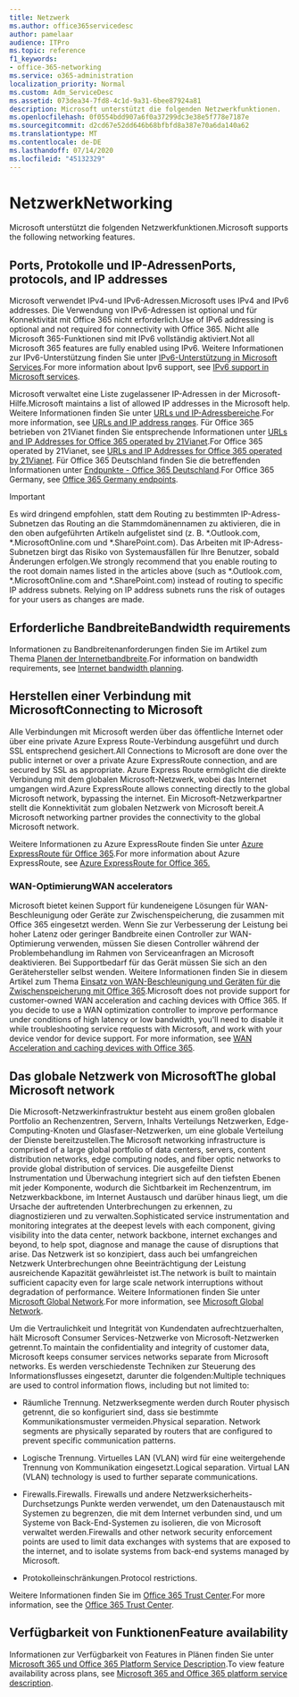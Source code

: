 ```yaml
---
title: Netzwerk
ms.author: office365servicedesc
author: pamelaar
audience: ITPro
ms.topic: reference
f1_keywords:
- office-365-networking
ms.service: o365-administration
localization_priority: Normal
ms.custom: Adm_ServiceDesc
ms.assetid: 073dea34-7fd8-4c1d-9a31-6bee87924a81
description: Microsoft unterstützt die folgenden Netzwerkfunktionen.
ms.openlocfilehash: 0f0554bdd907a6f0a37299dc3e38e5f778e7187e
ms.sourcegitcommit: d2cd67e52dd646b68bfbfd8a387e70a6da140a62
ms.translationtype: MT
ms.contentlocale: de-DE
ms.lasthandoff: 07/14/2020
ms.locfileid: "45132329"
---
```

# <a name="networking"></a><span data-ttu-id="4602a-103">Netzwerk</span><span class="sxs-lookup"><span data-stu-id="4602a-103">Networking</span></span>

<span data-ttu-id="4602a-104">Microsoft unterstützt die folgenden Netzwerkfunktionen.</span><span class="sxs-lookup"><span data-stu-id="4602a-104">Microsoft supports the following networking features.</span></span>
  
## <a name="ports-protocols-and-ip-addresses"></a><span data-ttu-id="4602a-105">Ports, Protokolle und IP-Adressen</span><span class="sxs-lookup"><span data-stu-id="4602a-105">Ports, protocols, and IP addresses</span></span>

<span data-ttu-id="4602a-106">Microsoft verwendet IPv4-und IPv6-Adressen.</span><span class="sxs-lookup"><span data-stu-id="4602a-106">Microsoft uses IPv4 and IPv6 addresses.</span></span> <span data-ttu-id="4602a-107">Die Verwendung von IPv6-Adressen ist optional und für Konnektivität mit Office 365 nicht erforderlich.</span><span class="sxs-lookup"><span data-stu-id="4602a-107">Use of IPv6 addressing is optional and not required for connectivity with Office 365.</span></span> <span data-ttu-id="4602a-108">Nicht alle Microsoft 365-Funktionen sind mit IPv6 vollständig aktiviert.</span><span class="sxs-lookup"><span data-stu-id="4602a-108">Not all Microsoft 365 features are fully enabled using IPv6.</span></span> <span data-ttu-id="4602a-109">Weitere Informationen zur IPv6-Unterstützung finden Sie unter [IPv6-Unterstützung in Microsoft Services](https://docs.microsoft.com/office365/enterprise/ipv6-support).</span><span class="sxs-lookup"><span data-stu-id="4602a-109">For more information about Ipv6 support, see [IPv6 support in Microsoft services](https://docs.microsoft.com/office365/enterprise/ipv6-support).</span></span>
  
<span data-ttu-id="4602a-110">Microsoft verwaltet eine Liste zugelassener IP-Adressen in der Microsoft-Hilfe.</span><span class="sxs-lookup"><span data-stu-id="4602a-110">Microsoft maintains a list of allowed IP addresses in the Microsoft help.</span></span> <span data-ttu-id="4602a-111">Weitere Informationen finden Sie unter [URLs und IP-Adressbereiche](https://docs.microsoft.com/office365/enterprise/urls-and-ip-address-ranges).</span><span class="sxs-lookup"><span data-stu-id="4602a-111">For more information, see [URLs and IP address ranges](https://docs.microsoft.com/office365/enterprise/urls-and-ip-address-ranges).</span></span> <span data-ttu-id="4602a-112">Für Office 365 betrieben von 21Vianet finden Sie entsprechende Informationen unter [URLs and IP Addresses for Office 365 operated by 21Vianet](https://docs.microsoft.com/office365/enterprise/managing-office-365-endpoints).</span><span class="sxs-lookup"><span data-stu-id="4602a-112">For Office 365 operated by 21Vianet, see [URLs and IP Addresses for Office 365 operated by 21Vianet](https://docs.microsoft.com/office365/enterprise/managing-office-365-endpoints).</span></span> <span data-ttu-id="4602a-113">Für Office 365 Deutschland finden Sie die betreffenden Informationen unter [Endpunkte - Office 365 Deutschland](https://support.office.com/article/Office-365-Germany-endpoints-8a113a50-0071-4155-bb8e-eba5a8dbd4c8).</span><span class="sxs-lookup"><span data-stu-id="4602a-113">For Office 365 Germany, see [Office 365 Germany endpoints](https://support.office.com/article/Office-365-Germany-endpoints-8a113a50-0071-4155-bb8e-eba5a8dbd4c8).</span></span>
  
> [!IMPORTANT]
> <span data-ttu-id="4602a-p103">Es wird dringend empfohlen, statt dem Routing zu bestimmten IP-Adress-Subnetzen das Routing an die Stammdomänennamen zu aktivieren, die in den oben aufgeführten Artikeln aufgelistet sind (z. B. \*.Outlook.com, \*.MicrosoftOnline.com und \*.SharePoint.com). Das Arbeiten mit IP-Adress-Subnetzen birgt das Risiko von Systemausfällen für Ihre Benutzer, sobald Änderungen erfolgen.</span><span class="sxs-lookup"><span data-stu-id="4602a-p103">We strongly recommend that you enable routing to the root domain names listed in the articles above (such as \*.Outlook.com, \*.MicrosoftOnline.com and \*.SharePoint.com) instead of routing to specific IP address subnets. Relying on IP address subnets runs the risk of outages for your users as changes are made.</span></span> 
  
## <a name="bandwidth-requirements"></a><span data-ttu-id="4602a-116">Erforderliche Bandbreite</span><span class="sxs-lookup"><span data-stu-id="4602a-116">Bandwidth requirements</span></span>

<span data-ttu-id="4602a-117">Informationen zu Bandbreitenanforderungen finden Sie im Artikel zum Thema [Planen der Internetbandbreite](https://docs.microsoft.com/office365/enterprise/network-planning-and-performance).</span><span class="sxs-lookup"><span data-stu-id="4602a-117">For information on bandwidth requirements, see [Internet bandwidth planning](https://docs.microsoft.com/office365/enterprise/network-planning-and-performance).</span></span>
  
## <a name="connecting-to-microsoft"></a><span data-ttu-id="4602a-118">Herstellen einer Verbindung mit Microsoft</span><span class="sxs-lookup"><span data-stu-id="4602a-118">Connecting to Microsoft</span></span>

<span data-ttu-id="4602a-119">Alle Verbindungen mit Microsoft werden über das öffentliche Internet oder über eine private Azure Express Route-Verbindung ausgeführt und durch SSL entsprechend gesichert.</span><span class="sxs-lookup"><span data-stu-id="4602a-119">All Connections to Microsoft are done over the public internet or over a private Azure ExpressRoute connection, and are secured by SSL as appropriate.</span></span> <span data-ttu-id="4602a-120">Azure Express Route ermöglicht die direkte Verbindung mit dem globalen Microsoft-Netzwerk, wobei das Internet umgangen wird.</span><span class="sxs-lookup"><span data-stu-id="4602a-120">Azure ExpressRoute allows connecting directly to the global Microsoft network, bypassing the internet.</span></span> <span data-ttu-id="4602a-121">Ein Microsoft-Netzwerkpartner stellt die Konnektivität zum globalen Netzwerk von Microsoft bereit.</span><span class="sxs-lookup"><span data-stu-id="4602a-121">A Microsoft networking partner provides the connectivity to the global Microsoft network.</span></span>
  
<span data-ttu-id="4602a-122">Weitere Informationen zu Azure ExpressRoute finden Sie unter [Azure ExpressRoute für Office 365](https://aka.ms/expressrouteoffice365).</span><span class="sxs-lookup"><span data-stu-id="4602a-122">For more information about Azure ExpressRoute, see [Azure ExpressRoute for Office 365.](https://aka.ms/expressrouteoffice365)</span></span>
  
### <a name="wan-accelerators"></a><span data-ttu-id="4602a-123">WAN-Optimierung</span><span class="sxs-lookup"><span data-stu-id="4602a-123">WAN accelerators</span></span>

<span data-ttu-id="4602a-p105">Microsoft bietet keinen Support für kundeneigene Lösungen für WAN-Beschleunigung oder Geräte zur Zwischenspeicherung, die zusammen mit Office 365 eingesetzt werden. Wenn Sie zur Verbesserung der Leistung bei hoher Latenz oder geringer Bandbreite einen Controller zur WAN-Optimierung verwenden, müssen Sie diesen Controller während der Problembehandlung im Rahmen von Serviceanfragen an Microsoft deaktivieren. Bei Supportbedarf für das Gerät müssen Sie sich an den Gerätehersteller selbst wenden. Weitere Informationen finden Sie in diesem Artikel zum Thema [Einsatz von WAN-Beschleunigung und Geräten für die Zwischenspeicherung mit Office 365](https://support.microsoft.com/help/2690045/using-third-party-network-devices-or-solutions-with-office-365).</span><span class="sxs-lookup"><span data-stu-id="4602a-p105">Microsoft does not provide support for customer-owned WAN acceleration and caching devices with Office 365. If you decide to use a WAN optimization controller to improve performance under conditions of high latency or low bandwidth, you'll need to disable it while troubleshooting service requests with Microsoft, and work with your device vendor for device support. For more information, see [WAN Acceleration and caching devices with Office 365](https://support.microsoft.com/help/2690045/using-third-party-network-devices-or-solutions-with-office-365).</span></span>
  
## <a name="the-global-microsoft-network"></a><span data-ttu-id="4602a-127">Das globale Netzwerk von Microsoft</span><span class="sxs-lookup"><span data-stu-id="4602a-127">The global Microsoft network</span></span>

<span data-ttu-id="4602a-128">Die Microsoft-Netzwerkinfrastruktur besteht aus einem großen globalen Portfolio an Rechenzentren, Servern, Inhalts Verteilungs Netzwerken, Edge-Computing-Knoten und Glasfaser-Netzwerken, um eine globale Verteilung der Dienste bereitzustellen.</span><span class="sxs-lookup"><span data-stu-id="4602a-128">The Microsoft networking infrastructure is comprised of a large global portfolio of data centers, servers, content distribution networks, edge computing nodes, and fiber optic networks to provide global distribution of services.</span></span> <span data-ttu-id="4602a-129">Die ausgefeilte Dienst Instrumentation und Überwachung integriert sich auf den tiefsten Ebenen mit jeder Komponente, wodurch die Sichtbarkeit im Rechenzentrum, im Netzwerkbackbone, im Internet Austausch und darüber hinaus liegt, um die Ursache der auftretenden Unterbrechungen zu erkennen, zu diagnostizieren und zu verwalten.</span><span class="sxs-lookup"><span data-stu-id="4602a-129">Sophisticated service instrumentation and monitoring integrates at the deepest levels with each component, giving visibility into the data center, network backbone, internet exchanges and beyond, to help spot, diagnose and manage the cause of disruptions that arise.</span></span> <span data-ttu-id="4602a-130">Das Netzwerk ist so konzipiert, dass auch bei umfangreichen Netzwerk Unterbrechungen ohne Beeinträchtigung der Leistung ausreichende Kapazität gewährleistet ist.</span><span class="sxs-lookup"><span data-stu-id="4602a-130">The network is built to maintain sufficient capacity even for large scale network interruptions without degradation of performance.</span></span> <span data-ttu-id="4602a-131">Weitere Informationen finden Sie unter [Microsoft Global Network](https://docs.microsoft.com/azure/networking/microsoft-global-network).</span><span class="sxs-lookup"><span data-stu-id="4602a-131">For more information, see [Microsoft Global Network](https://docs.microsoft.com/azure/networking/microsoft-global-network).</span></span> 
  
<span data-ttu-id="4602a-132">Um die Vertraulichkeit und Integrität von Kundendaten aufrechtzuerhalten, hält Microsoft Consumer Services-Netzwerke von Microsoft-Netzwerken getrennt.</span><span class="sxs-lookup"><span data-stu-id="4602a-132">To maintain the confidentiality and integrity of customer data, Microsoft keeps consumer services networks separate from Microsoft networks.</span></span> <span data-ttu-id="4602a-133">Es werden verschiedenste Techniken zur Steuerung des Informationsflusses eingesetzt, darunter die folgenden:</span><span class="sxs-lookup"><span data-stu-id="4602a-133">Multiple techniques are used to control information flows, including but not limited to:</span></span>
  
- <span data-ttu-id="4602a-p108">Räumliche Trennung. Netzwerksegmente werden durch Router physisch getrennt, die so konfiguriert sind, dass sie bestimmte Kommunikationsmuster vermeiden.</span><span class="sxs-lookup"><span data-stu-id="4602a-p108">Physical separation. Network segments are physically separated by routers that are configured to prevent specific communication patterns.</span></span>
    
- <span data-ttu-id="4602a-p109">Logische Trennung. Virtuelles LAN (VLAN) wird für eine weitergehende Trennung von Kommunikation eingesetzt.</span><span class="sxs-lookup"><span data-stu-id="4602a-p109">Logical separation. Virtual LAN (VLAN) technology is used to further separate communications.</span></span>
    
- <span data-ttu-id="4602a-138">Firewalls.</span><span class="sxs-lookup"><span data-stu-id="4602a-138">Firewalls.</span></span> <span data-ttu-id="4602a-139">Firewalls und andere Netzwerksicherheits-Durchsetzungs Punkte werden verwendet, um den Datenaustausch mit Systemen zu begrenzen, die mit dem Internet verbunden sind, und um Systeme von Back-End-Systemen zu isolieren, die von Microsoft verwaltet werden.</span><span class="sxs-lookup"><span data-stu-id="4602a-139">Firewalls and other network security enforcement points are used to limit data exchanges with systems that are exposed to the internet, and to isolate systems from back-end systems managed by Microsoft.</span></span> 
    
- <span data-ttu-id="4602a-140">Protokolleinschränkungen.</span><span class="sxs-lookup"><span data-stu-id="4602a-140">Protocol restrictions.</span></span>
    
<span data-ttu-id="4602a-141">Weitere Informationen finden Sie im [Office 365 Trust Center](https://www.microsoft.com/trust-center).</span><span class="sxs-lookup"><span data-stu-id="4602a-141">For more information, see the [Office 365 Trust Center](https://www.microsoft.com/trust-center).</span></span> 
  
## <a name="feature-availability"></a><span data-ttu-id="4602a-142">Verfügbarkeit von Funktionen</span><span class="sxs-lookup"><span data-stu-id="4602a-142">Feature availability</span></span>

<span data-ttu-id="4602a-143">Informationen zur Verfügbarkeit von Features in Plänen finden Sie unter [Microsoft 365 und Office 365 Platform Service Description](office-365-platform-service-description.md).</span><span class="sxs-lookup"><span data-stu-id="4602a-143">To view feature availability across plans, see [Microsoft 365 and Office 365 platform service description](office-365-platform-service-description.md).</span></span>
  

